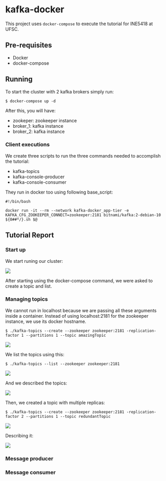 # kafka-docker

This project uses `docker-compose` to execute the tutorial for INE5418 at UFSC.

## Pre-requisites

- Docker
- docker-compose

## Running

To start the cluster with 2 kafka brokers simply run:

```
$ docker-compose up -d
```

After this, you will have:

- zookeper: zookeeper instance
- broker_1: kafka instance
- broker_2: kafka instance

### Client executions

We create three scripts to run the three commands needed to accomplish the tutorial:

- kafka-topics
- kafka-console-producer
- kafka-console-consumer

They run in docker too using following base_script:

```
#!/bin/bash

docker run -it --rm --network kafka-docker_app-tier -e KAFKA_CFG_ZOOKEEPER_CONNECT=zookeeper:2181 bitnami/kafka:2-debian-10 ${0##*/}.sh $@
```

## Tutorial Report

### Start up
We start runing our cluster:

![](https://i.imgur.com/hwSI8M8.png)

After starting using the docker-compose command, we were asked to create a topic and list.

### Managing topics

We cannot run in localhost because we are passing all these arguments inside a container. Instead of using localhost:2181 for the zookeeper instance, we use its docker hostname.

```
$ ./kafka-topics --create --zookeeper zookeeper:2181 -replication-factor 1 --partitions 1 --topic amazingTopic
```

![](https://i.imgur.com/NuLzMYj.png)

We list the topics using this:

```
$ ./kafka-topics --list --zookeeper zookeeper:2181
```

![](https://i.imgur.com/k56ZWeY.png)

And we described the topics:

![](https://i.imgur.com/FCMyHHg.png)

Then, we created a topic with multiple replicas:

```
$ ./kafka-topics --create --zookeeper zookeeper:2181 -replication-factor 2 --partitions 1 --topic redundantTopic
```

![](https://i.imgur.com/B9YBG86.png)

Describing it:

![](https://i.imgur.com/LRoemsE.png)

### Message producer


### Message consumer